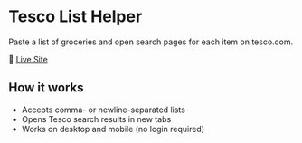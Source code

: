 # Tesco List Helper

Paste a list of groceries and open search pages for each item on tesco.com.

🔗 [Live Site](https://yourusername.github.io/tesco-tool/)

## How it works
- Accepts comma- or newline-separated lists
- Opens Tesco search results in new tabs
- Works on desktop and mobile (no login required)
